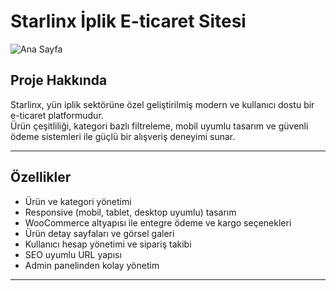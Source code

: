 # Starlinx İplik E-ticaret Sitesi

![Ana Sayfa](docs/homepage.png)

## Proje Hakkında

Starlinx, yün iplik sektörüne özel geliştirilmiş modern ve kullanıcı dostu bir e-ticaret platformudur.  
Ürün çeşitliliği, kategori bazlı filtreleme, mobil uyumlu tasarım ve güvenli ödeme sistemleri ile güçlü bir alışveriş deneyimi sunar.

---

## Özellikler

- Ürün ve kategori yönetimi  
- Responsive (mobil, tablet, desktop uyumlu) tasarım  
- WooCommerce altyapısı ile entegre ödeme ve kargo seçenekleri  
- Ürün detay sayfaları ve görsel galeri  
- Kullanıcı hesap yönetimi ve sipariş takibi  
- SEO uyumlu URL yapısı  
- Admin panelinden kolay yönetim  

---


